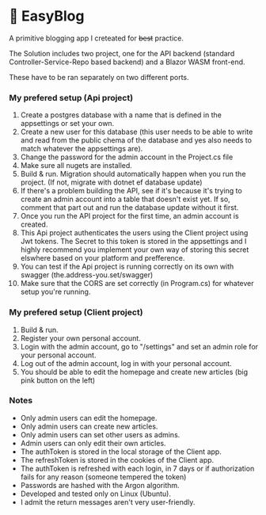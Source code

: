 # 📝 EasyBlog

A primitive blogging app I creteated for ~~best~~ practice.

The Solution includes two project, one for the API backend (standard Controller-Service-Repo based backend) and a Blazor WASM front-end.

These have to be ran separately on two different ports.

### My prefered setup (Api project)
1. Create a postgres database with a name that is defined in the appsettings or set your own.
2. Create a new user for this database (this user needs to be able to write and read from the public chema of the database and yes also needs to match whatever the appsettings are).
3. Change the password for the admin account in the Project.cs file
4. Make sure all nugets are installed.
5. Build & run. Migration should automatically happen when you run the project. (If not, migrate with dotnet ef database update)
6. If there's a problem building the API, see if it's because it's trying to create an admin account into a table that doesn't exist yet. If so, comment that part out and run the database update without it first.
7. Once you run the API project for the first time, an admin account is created.
8. This Api project authenticates the users using the Client project using Jwt tokens. The Secret to this token is stored in the appsettings and I highly recommend you implement your own way of storing this secret elswhere based on your platform and prefference.
9. You can test if the Api project is running correctly on its own with swagger (the.address-you.set/swagger)
10. Make sure that the CORS are set correctly (in Program.cs) for whatever setup you're running.

### My prefered setup (Client project)
1. Build & run.
2. Register your own personal account.
3. Login with the admin account, go to "/settings" and set an admin role for your personal account.
4. Log out of the admin account, log in with your personal account.
5. You should be able to edit the homepage and create new articles (big pink button on the left)

### Notes
 - Only admin users can edit the homepage.
 - Only admin users can create new articles.
 - Only admin users can set other users as admins.
 - Admin users can only edit their own articles.
 - The authToken is stored in the local storage of the Client app.
 - The refreshToken is stored in the cookies of the Client app.
 - The authToken is refreshed with each login, in 7 days or if authorization fails for any reason (someone tempered the token)
 - Passwords are hashed with the Argon algorithm.
 - Developed and tested only on Linux (Ubuntu).
 - I admit the return messages aren't very user-friendly.
